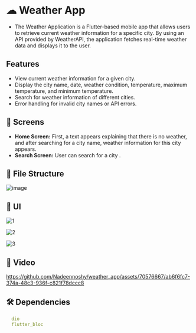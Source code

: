 # ☁ Weather App
 - The Weather Application is a Flutter-based mobile app that allows users to retrieve current weather information for a specific city. By using an API provided by WeatherAPI, the application fetches real-time weather data and displays it to the user.


## Features
  - View current weather information for a given city.
  - Display the city name, date, weather condition, temperature, maximum temperature, and minimum temperature.
  - Search for weather information of different cities.
  - Error handling for invalid city names or API errors.


## 🤳 Screens

- **Home Screen:** First, a text appears explaining that there is no weather, and after searching for a city name, weather information for this city appears. 
- **Search Screen:** User can search for a city .


## 📁 File Structure

![image](https://github.com/Nadeennoshy/weather_app/assets/70576667/fea9def4-d65e-443d-822f-12fac30c6724)



## 📱 UI

![1](https://github.com/Nadeennoshy/weather_app/assets/70576667/ae555761-6e49-45a4-9b80-886827c65182)


![2](https://github.com/Nadeennoshy/weather_app/assets/70576667/2995c047-e0b8-4cda-a8d5-dcb69e6c7f96)


![3](https://github.com/Nadeennoshy/weather_app/assets/70576667/2465abbf-ba43-4f2a-9537-122f3c886ffa)

## 🎥 Video


https://github.com/Nadeennoshy/weather_app/assets/70576667/ab6f6fc7-374a-48c3-936f-c821f78dccc8


## 🛠 Dependencies

```pubspec.yaml
  dio
  flutter_bloc
```
